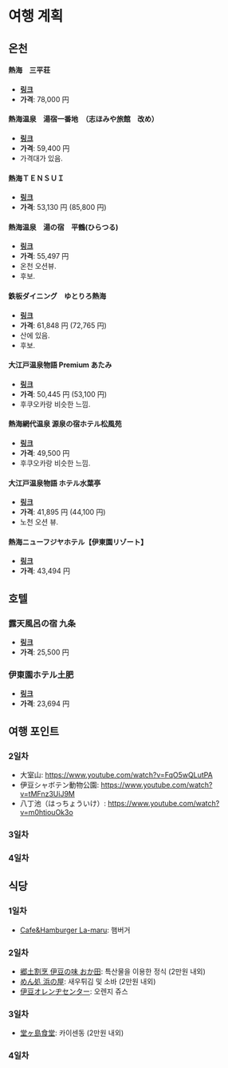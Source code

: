 # 여행 계획

## 온천

#### 熱海　三平荘

- [**링크**](https://www.jalan.net/yad304734/?screenId=UWW3101&yadNo=304734&yadRk=1&mealType=3&afCd=01&careOpenbath=1&careNsmr=1&stayCount=1&childPriceFlg=0,0,0,0,0&rootCd=2401&smlCd=210202&distCd=03&yadoDetailMode=1&stayYear=2025&stayMonth=1&stayDay=30&callbackHistFlg=1&roomCount=1&adultNum=3&roomCrack=300000)
- **가격**: 78,000 円

#### 熱海温泉　湯宿一番地　（志ほみや旅館　改め）

- [**링크**](https://www.jalan.net/yad340991/?screenId=UWW3101&yadNo=340991&yadRk=1&mealType=3&afCd=01&careNsmr=1&stayCount=1&careOnsen=1&childPriceFlg=0,0,0,0,0&rootCd=2401&smlCd=210202&distCd=03&yadoDetailMode=1&stayYear=2025&stayMonth=1&stayDay=30&callbackHistFlg=1&roomCount=1&adultNum=3&roomCrack=300000)
- **가격**: 59,400 円
- 가격대가 있음.

#### 熱海ＴＥＮＳＵＩ

- [**링크**](https://www.jalan.net/yad356070/?screenId=UWW3001&yadNo=356070&roomCount=1&yadRk=1&adultNum=3&stayYear=2025&mealType=3&stayMonth=1&roomCrack=300000&afCd=01&stayDay=30&careOpenbath=1&careNsmr=1&stayCount=1&childPriceFlg=0,0,0,0,0&rootCd=2401&yadoDetailMode=1&callbackHistFlg=1&smlCd=210202&distCd=03)
- **가격**: 53,130 円 (85,800 円)

#### 熱海温泉　湯の宿　平鶴(ひらつる)

- [**링크**](https://www.jalan.net/yad382737/?roomCount=1&yadRk=1&adultNum=3&stayYear=2025&distCd=03&mealType=3&stayMonth=1&roomCrack=300000&afCd=01&stayDay=30&screenId=UWW1402&callbackHistFlg=1&careOpenbath=1&careNsmr=1&stayCount=1&childPriceFlg=0,0,0,0,0&rootCd=2401&lrgOsnCd=50265)
- **가격**: 55,497 円
- 온천 오션뷰.
- 후보.

#### 鉄板ダイニング　ゆとりろ熱海

- [**링크**](https://www.jalan.net/yad329784/?screenId=UWW3101&yadNo=329784&yadRk=1&mealType=3&afCd=01&careOpenbath=1&careNsmr=1&stayCount=1&childPriceFlg=0,0,0,0,0&rootCd=2401&smlCd=210202&distCd=03&yadoDetailMode=1&stayYear=2025&stayMonth=1&stayDay=30&callbackHistFlg=1&roomCount=1&adultNum=3&roomCrack=300000)
- **가격**: 61,848 円 (72,765 円)
- 산에 있음.
- 후보.

#### 大江戸温泉物語 Premium あたみ

- [**링크**](https://www.jalan.net/yad385072/?screenId=UWW3101&yadNo=385072&yadRk=1&mealType=3&afCd=01&careOpenbath=1&careNsmr=1&stayCount=1&childPriceFlg=0,0,0,0,0&rootCd=2401&smlCd=210202&distCd=03&yadoDetailMode=1&stayYear=2025&stayMonth=1&stayDay=30&callbackHistFlg=1&roomCount=1&adultNum=3&roomCrack=300000)
- **가격**: 50,445 円 (53,100 円)
- 후쿠오카랑 비슷한 느낌.

#### 熱海網代温泉 源泉の宿ホテル松風苑

- [**링크**](https://www.jalan.net/yad343748/?screenId=UWW3101&yadNo=343748&yadRk=1&mealType=3&afCd=01&careOpenbath=1&careNsmr=1&stayCount=1&childPriceFlg=0,0,0,0,0&rootCd=2401&smlCd=210205&distCd=03&yadoDetailMode=1&stayYear=2025&stayMonth=1&stayDay=30&callbackHistFlg=1&roomCount=1&adultNum=3&roomCrack=300000)
- **가격**: 49,500 円
- 후쿠오카랑 비슷한 느낌.

#### 大江戸温泉物語 ホテル水葉亭

- [**링크**](https://www.jalan.net/yad380452/?screenId=UWW3201&callbackHistFlg=1&smlCd=210202&yadNo=380452&mealType=3&yadRk=1&distCd=03&childPriceFlg=0,0,0,0,0&careOpenbath=1&careNsmr=1&rootCd=2401&afCd=01&roomTypeCd=0565825&stayYearBkup=2025&stayMonthBkup=1&stayDayBkup=30&stayCountBkup=1&roomCountBkup=1&adultNumBkup=3&yadoDetailMode=1&roomCrack=300000&roomCrackBkup=300000&stayYear=2025&stayMonth=1&stayDay=30&stayCount=1&roomCount=1&adultNum=3)
- **가격**: 41,895 円 (44,100 円)
- 노천 오션 뷰.

#### 熱海ニューフジヤホテル【伊東園リゾート】

- [**링크**](https://www.jalan.net/yad311258/?screenId=UWW3101&yadNo=311258&yadRk=1&mealType=3&afCd=01&careOpenbath=1&careNsmr=1&stayCount=1&childPriceFlg=0,0,0,0,0&rootCd=2401&smlCd=210202&distCd=03&yadoDetailMode=1&stayYear=2025&stayMonth=1&stayDay=30&callbackHistFlg=1&roomCount=1&adultNum=3&roomCrack=300000)
- **가격**: 43,494 円

## 호텔

### 露天風呂の宿 九条

- [**링크**](https://www.jalan.net/yad325011/?screenId=UWW3101&rootCd=04&stayCount=1&mealType=3&careOnsen=1&yadNo=325011&smlCd=211108&distCd=01&yadoDetailMode=1&stayYear=2025&stayMonth=1&stayDay=31&callbackHistFlg=1&roomCount=1&adultNum=3&roomCrack=300000)
- **가격**: 25,500 円

### 伊東園ホテル土肥

- [**링크**](https://www.jalan.net/yad339290/?screenId=UWW3101&stayCount=1&mealType=3&rootCd=04&yadNo=339290&smlCd=211402&distCd=01&yadoDetailMode=1&stayYear=2025&stayMonth=1&stayDay=31&callbackHistFlg=1&roomCount=1&adultNum=3&roomCrack=300000)
- **가격**: 23,694 円

## 여행 포인트

### 2일차

- 大室山: https://www.youtube.com/watch?v=FqO5wQLutPA
- 伊豆シャボテン動物公園: https://www.youtube.com/watch?v=tMFnz3UiJ9M
- 八丁池（はっちょういけ）: https://www.youtube.com/watch?v=m0htiouOk3o

### 3일차

### 4일차

## 식당

### 1일차

- [Cafe&Hamburger La-maru](https://www.kaikokushimodaminato.co.jp/ra-maru): 햄버거

### 2일차

- [郷土割烹 伊豆の味 おか田](https://tabelog.com/shizuoka/A2205/A220505/22000837/): 특산물을 이용한 정식 (2만원 내외)
- [めん処 浜の屋](https://tabelog.com/shizuoka/A2205/A220503/22032749/): 새우튀김 및 소바 (2만원 내외)
- [伊豆オレンヂセンター](https://www.ultra3nen.jp/): 오렌지 쥬스

### 3일차

- [堂ヶ島食堂](https://tabelog.com/shizuoka/A2205/A220505/22026031/): 카이센동 (2만원 내외)

### 4일차
